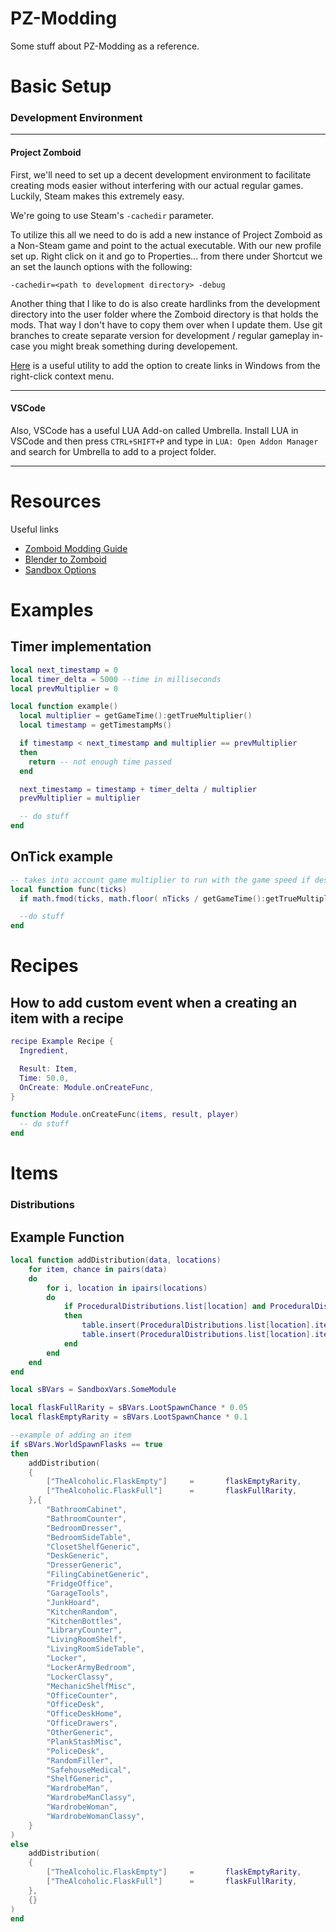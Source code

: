 # PZ-Modding
Some stuff about PZ-Modding as a reference.

# Basic Setup

### Development Environment
---
#### Project Zomboid

First, we'll need to set up a decent development environment to facilitate creating mods easier without interfering with our actual regular games.
Luckily, Steam makes this extremely easy.

We're going to use Steam's `-cachedir` parameter.

To utilize this all we need to do is add a new instance of Project Zomboid as a Non-Steam game and point to the actual executable.
With our new profile set up. Right click on it and go to Properties... from there under Shortcut we an set the launch options with the following:

```-cachedir=<path to development directory> -debug```

Another thing that I like to do is also create hardlinks from the development directory into the user folder where the Zomboid directory is that holds the mods.
That way I don't have to copy them over when I update them. Use git branches to create separate version for development / regular gameplay in-case you might break something during developement.

[Here](https://schinagl.priv.at/nt/hardlinkshellext/linkshellextension.html) is a useful utility to add the option to create links in Windows from the right-click context menu.

---
#### VSCode

Also, VSCode has a useful LUA Add-on called Umbrella.
Install LUA in VSCode and then press `CTRL+SHIFT+P` and type in `LUA: Open Addon Manager` and search for Umbrella to add to a project folder.

---
# Resources

Useful links

- [Zomboid Modding Guide](https://github.com/FWolfe/Zomboid-Modding-Guide)
- [Blender to Zomboid](https://theindiestone.com/forums/index.php?/topic/37647-the-one-stop-shop-for-3d-modeling-from-blender-to-zomboid/)
- [Sandbox Options](https://github.com/demiurgeQuantified/PZModdingGuides/blob/main/guides/SandboxOptions.md)

# Examples

Timer implementation
---
```lua
local next_timestamp = 0
local timer_delta = 5000 --time in milliseconds
local prevMultiplier = 0

local function example()
  local multiplier = getGameTime():getTrueMultiplier()
  local timestamp = getTimestampMs()

  if timestamp < next_timestamp and multiplier == prevMultiplier
  then
    return -- not enough time passed
  end

  next_timestamp = timestamp + timer_delta / multiplier
  prevMultiplier = multiplier

  -- do stuff
end
```

OnTick example
---
```lua
-- takes into account game multiplier to run with the game speed if desired
local function func(ticks)
  if math.fmod(ticks, math.floor( nTicks / getGameTime():getTrueMultipler() )) ~= 0 then return end

  --do stuff
end
```

# Recipes

How to add custom event when a creating an item with a recipe
---
```lua
recipe Example Recipe {
  Ingredient,

  Result: Item,
  Time: 50.0,
  OnCreate: Module.onCreateFunc,
}

function Module.onCreateFunc(items, result, player)
  -- do stuff
end
```
# Items

### Distributions

Example Function
---
```lua
local function addDistribution(data, locations)   
    for item, chance in pairs(data)
	do
		for i, location in ipairs(locations)
		do
			if ProceduralDistributions.list[location] and ProceduralDistributions.list[location].items
			then
				table.insert(ProceduralDistributions.list[location].items, item);
				table.insert(ProceduralDistributions.list[location].items, chance);
			end
		end
	end
end

local sBVars = SandboxVars.SomeModule

local flaskFullRarity = sBVars.LootSpawnChance * 0.05
local flaskEmptyRarity = sBVars.LootSpawnChance * 0.1

--example of adding an item
if sBVars.WorldSpawnFlasks == true
then
    addDistribution(
    {
        ["TheAlcoholic.FlaskEmpty"]     =       flaskEmptyRarity,
        ["TheAlcoholic.FlaskFull"]      =       flaskFullRarity,
    },{
        "BathroomCabinet",
        "BathroomCounter",
        "BedroomDresser",
        "BedroomSideTable",
        "ClosetShelfGeneric",
        "DeskGeneric",
        "DresserGeneric",
        "FilingCabinetGeneric",
        "FridgeOffice",
        "GarageTools",
        "JunkHoard",
        "KitchenRandom",
        "KitchenBottles",
        "LibraryCounter",
        "LivingRoomShelf",
        "LivingRoomSideTable",
        "Locker",
        "LockerArmyBedroom",
        "LockerClassy",
        "MechanicShelfMisc",
        "OfficeCounter",
        "OfficeDesk",
        "OfficeDeskHome",
        "OfficeDrawers",
        "OtherGeneric",
        "PlankStashMisc",
        "PoliceDesk",
        "RandomFiller",
        "SafehouseMedical",
        "ShelfGeneric",
        "WardrobeMan",
        "WardrobeManClassy",
        "WardrobeWoman",
        "WardrobeWomanClassy",
    }
)
else
    addDistribution(
    {
        ["TheAlcoholic.FlaskEmpty"]     =       flaskEmptyRarity,
        ["TheAlcoholic.FlaskFull"]      =       flaskFullRarity,
    },
    {}
)
end
```
